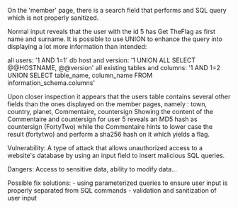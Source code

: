 On the 'member' page, there is a search field that performs and SQL query which is not properly sanitized.

Normal input reveals that the user with the id 5 has Get TheFlag as first name and surname.
It is possible to use UNION to enhance the query into displaying a lot more information than intended:

all users:
'1 AND 1=1'
db host and version:
'1 UNION ALL SELECT @@HOSTNAME, @@version'
all existing tables and columns:
'1 AND 1=2 UNION SELECT table_name, column_name FROM information_schema.columns'

Upon closer inspection it appears that the users table contains several other fields than the ones displayed on the member pages, namely :
town, country, planet, Commentaire, countersign
Showing the content of the Commentaire and countersign for user 5 reveals an MD5 hash as countersign (FortyTwo) while the Commentaire hints to lower case the result (fortytwo) and perform a sha256 hash on it which yields a flag.

Vulnerability:
A type of attack that allows unauthorized access to a website's database by using an input field to insert malicious SQL queries.

Dangers:
Access to sensitive data, ability to modify data...

Possible fix solutions:
	- using parameterized queries to ensure user input is properly separated from SQL commands
	- validation and sanitization of user input

